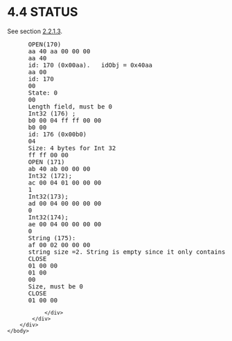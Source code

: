 <html dir="LTR" xmlns:mshelp="http://msdn.microsoft.com/mshelp" xmlns:ddue="http://ddue.schemas.microsoft.com/authoring/2003/5" xmlns:xlink="http://www.w3.org/1999/xlink" xmlns:tool="http://www.microsoft.com/tooltip">
    <head>
        <meta http-equiv="Content-Type" content="text/html; CHARSET=utf-8"></meta>
        <meta name="save" content="history"></meta>
        <title>4.4 STATUS</title>
        <xml>
            <mshelp:toctitle title="4.4 STATUS"></mshelp:toctitle>
            <mshelp:rltitle title="[MS-SSAS8]: STATUS"></mshelp:rltitle>
            <mshelp:keyword index="A" term="41118600-f316-4b84-a32c-3d704626acb5"></mshelp:keyword>
            <mshelp:attr name="DCSext.ContentType" value="open specification"></mshelp:attr>
            <mshelp:attr name="AssetID" value="41118600-f316-4b84-a32c-3d704626acb5"></mshelp:attr>
            <mshelp:attr name="TopicType" value="kbRef"></mshelp:attr>
            <mshelp:attr name="DCSext.Title" value="[MS-SSAS8]: STATUS" />
        </xml>
    </head>
    <body>
        <div id="header">
            <h1 class="heading">4.4 STATUS</h1>
        </div>
        <div id="mainSection">
            <div id="mainBody">
                <div id="allHistory" class="saveHistory"></div>
                <div id="sectionSection0" class="section" name="collapseableSection">
                    

<p>See section <a href="34c425c0-485f-476a-9dbe-3cf017858602.htm">2.2.1.3</a>.</p>

<dl>
<dd>
<div><pre> OPEN(170)
 aa 40 aa 00 00 00 
 aa 40 
 id: 170 (0x00aa).   idObj = 0x40aa 
 aa 00
 id: 170
 00
 State: 0
 00
 Length field, must be 0
 Int32 (176) ;  
 b0 00 04 ff ff 00 00
 b0 00
 id: 176 (0x00b0)
 04
 Size: 4 bytes for Int 32
 ff ff 00 00
 OPEN (171)
 ab 40 ab 00 00 00
 Int32 (172); 
 ac 00 04 01 00 00 00
 1
 Int32(173); 
 ad 00 04 00 00 00 00
 0
 Int32(174); 
 ae 00 04 00 00 00 00
 0
 String (175): 
 af 00 02 00 00 00
 string size =2. String is empty since it only contains the end character.
 CLOSE
 01 00 00
 01 00
 00
 Size, must be 0
 CLOSE
 01 00 00
</pre></div>
</dd></dl>


                </div>
            </div>
        </div>
    </body>
</html>